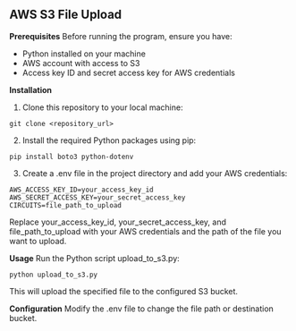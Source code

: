 ## **AWS S3 File Upload**

**Prerequisites**
Before running the program, ensure you have:

- Python installed on your machine
- AWS account with access to S3
- Access key ID and secret access key for AWS credentials

**Installation**

1. Clone this repository to your local machine:

`git clone <repository_url>`

2. Install the required Python packages using pip:

`pip install boto3 python-dotenv`

3. Create a .env file in the project directory and add your AWS credentials:

`AWS_ACCESS_KEY_ID=your_access_key_id
AWS_SECRET_ACCESS_KEY=your_secret_access_key
CIRCUITS=file_path_to_upload`

Replace your_access_key_id, your_secret_access_key, and file_path_to_upload with your AWS credentials and the path of the file you want to upload.

**Usage**
Run the Python script upload_to_s3.py:

`python upload_to_s3.py`

This will upload the specified file to the configured S3 bucket.

**Configuration**
Modify the .env file to change the file path or destination bucket.
